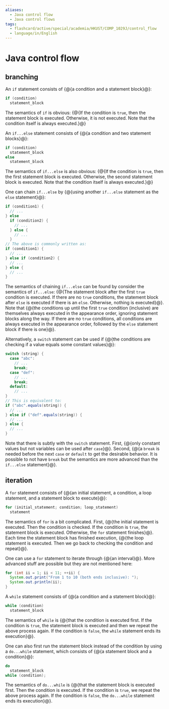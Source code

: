 ```yaml
---
aliases:
  - Java control flow
  - Java control flows
tags:
  - flashcard/active/special/academia/HKUST/COMP_1029J/control_flow
  - language/in/English
---
```


# Java control flow

## branching

An `if` statement consists of {@{a condition and a statement block}@}: <!--SR:!2027-05-04,854,330-->

```Java
if (condition)
  statement_block
```

The semantics of `if` is obvious: {@{If the condition is `true`, then the statement block is executed. Otherwise, it is not executed. Note that the condition itself is always executed.}@} <!--SR:!2026-07-23,677,330-->

An `if...else` statement consists of {@{a condition and two statement blocks}@}: <!--SR:!2028-09-12,1311,350-->

```Java
if (condition)
  statement_block
else
  statement_block
```

The semantics of `if...else` is also obvious: {@{If the condition is `true`, then the first statement block is executed. Otherwise, the second statement block is executed. Note that the condition itself is always executed.}@} <!--SR:!2027-04-27,888,330-->

One can chain `if...else` by {@{using another `if...else` statement as the `else` statement}@}: <!--SR:!2029-01-30,1420,350-->

```Java
if (condition1) {
  // ...
} else
  if (condition2) {
    // ...
  } else {
    // ...
  }
// The above is commonly written as:
if (condition1) {
  // ...
} else if (condition2) {
  // ...
} else {
  // ...
}
```

The semantics of chaining `if...else` can be found by consider the semantics of `if...else`: {@{The statement block after the first `true` condition is executed. If there are no `true` conditions, the statement block after `else` is executed if there is an `else`. Otherwise, nothing is executed}@}. Note that {@{the conditions up until the first `true` condition (inclusive) are themselves always executed in the appearance order, ignoring statement blocks along the way. If there are no `true` conditions, all conditions are always executed in the appearance order, followed by the `else` statement block if there is one}@}. <!--SR:!2025-09-04,426,310!2028-01-21,1103,341-->

Alternatively, a `switch` statement can be used if {@{the conditions are checking if a value equals some constant values}@}: <!--SR:!2026-08-24,698,330-->

```Java
switch (string) {
  case "abc":
    // ...
    break;
  case "def":
    // ...
    break;
  default:
    // ...
}
// This is equivalent to:
if ("abc".equals(string)) {
  // ...
} else if ("def".equals(string)) {
  // ...
} else {
  // ...
}
```

Note that there is subtly with the `switch` statement. First, {@{only constant values but not variables can be used after `case`}@}. Second, {@{a `break` is needed before the next `case` or `default` to get the desirable behavior. It is possible to not have `break` but the semantics are more advanced than the `if...else` statement}@}. <!--SR:!2026-02-12,543,310!2027-03-14,815,330-->

## iteration

A `for` statement consists of {@{an initial statement, a condition, a loop statement, and a statement block to execute}@}: <!--SR:!2027-07-11,946,330-->

```Java
for (initial_statement; condition; loop_statement)
  statement
```

The semantics of `for` is a bit complicated. First, {@{the initial statement is executed. Then the condition is checked. If the condition is `true`, the statement block is executed. Otherwise, the `for` statement finishes}@}. Each time the statement block has finished execution, {@{the loop statement is executed. Then we go back to checking the condition and repeat}@}. <!--SR:!2027-08-24,979,330!2027-07-04,972,350-->

One can use a `for` statement to iterate through {@{an interval}@}. More advanced stuff are possible but they are not mentioned here: <!--SR:!2026-10-14,736,330-->

```Java
for (int ii = 1; ii < 11; ++ii) {
  System.out.print("From 1 to 10 (both ends inclusive): ");
  System.out.println(ii);
}
```

A `while` statement consists of {@{a condition and a statement block}@}: <!--SR:!2026-06-09,642,330-->

```Java
while (condition)
  statement_block
```

The semantics of `while` is {@{that the condition is executed first. If the condition is `true`, the statement block is executed and then we repeat the above process again. If the condition is `false`, the `while` statement ends its execution}@}. <!--SR:!2027-08-29,938,330-->

One can also first run the statement block instead of the condition by using a `do...while` statement, which consists of {@{a statement block and a condition}@}: <!--SR:!2026-12-22,796,330-->

```Java
do
  statement_block
while (condition);
```

The semantics of `do...while` is {@{that the statement block is executed first. Then the condition is executed. If the condition is `true`, we repeat the above process again. If the condition is `false`, the `do...while` statement ends its execution}@}. <!--SR:!2027-02-18,851,330-->
